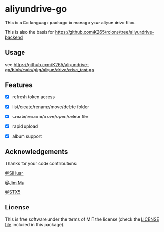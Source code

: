 # aliyundrive-go

This is a Go language package to manage your aliyun drive files.

This is also the basis for <https://github.com/K265/rclone/tree/aliyundrive-backend>

## Usage

see <https://github.com/K265/aliyundrive-go/blob/main/pkg/aliyun/drive/drive_test.go>

## Features

- [x] refresh token access
- [x] list/create/rename/move/delete folder
- [x] create/rename/move/open/delete file

- [x] rapid upload

- [x] album support

## Acknowledgements

Thanks for your code contributions:

[@SiHuan](https://github.com/sihuan)

[@Jim Ma](https://github.com/jim3ma)

[@STX5](https://github.com/STX5)

## License

This is free software under the terms of MIT the license (check the [LICENSE file](/LICENSE) included in this package).

